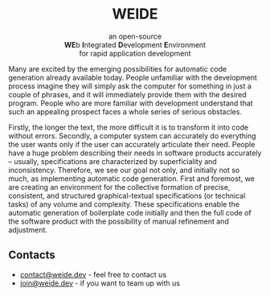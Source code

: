 <h1 align="center"> 
WEIDE
</h1>
<p align="center"> 
an open-source<br/><b>WE</b>b <b>I</b>ntegrated <b>D</b>evelopment <b>E</b>nvironment<br/>for rapid application development
</p>

Many are excited by the emerging possibilities for automatic code generation already available today. People unfamiliar with the development process imagine they will simply ask the computer for something in just a couple of phrases, and it will immediately provide them with the desired program. People who are more familiar with development understand that such an appealing prospect faces a whole series of serious obstacles.

Firstly, the longer the text, the more difficult it is to transform it into code without errors. Secondly, a computer system can accurately do everything the user wants only if the user can accurately articulate their need. People have a huge problem describing their needs in software products accurately – usually, specifications are characterized by superficiality and inconsistency.
Therefore, we see our goal not only, and initially not so much, as implementing automatic code generation. First and foremost, we are creating an environment for the collective formation of precise, consistent, and structured graphical-textual specifications (or technical tasks) of any volume and complexity. These specifications enable the automatic generation of boilerplate code initially and then the full code of the software product with the possibility of manual refinement and adjustment.

## Contacts
- contact@weide.dev - feel free to contact us 
- join@weide.dev - if you want to team up with us
